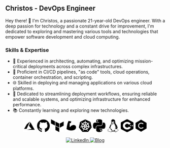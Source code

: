 ## Christos - DevOps Engineer

Hey there! 👋 I'm Christos, a passionate 21-year-old DevOps engineer. With a deep passion for technology and a constant drive for improvement, I'm dedicated to exploring and mastering various tools and technologies that empower software development and cloud computing.

### Skills & Expertise

- 💼 Experienced in architecting, automating, and optimizing mission-critical deployments across complex infrastructures.
- 🚀 Proficient in CI/CD pipelines, "as code" tools, cloud operations, container orchestration, and scripting.
- 🌐 Skilled in deploying and managing applications on various cloud platforms.
- 🔧 Dedicated to streamlining deployment workflows, ensuring reliable and scalable systems, and optimizing infrastructure for enhanced performance.
- 📚 Constantly learning and exploring new technologies.

<p align="center">
  <img src="icons/black/azure.png" alt="Azure" title="Azure" width="40" height="40"/>
  <img src="icons/black/github.png" alt="GitHub" title="GitHub" width="40" height="40"/>
  <img src="icons/black/terraform.png" alt="Terraform" title="Terraform" width="40" height="40"/>
  <img src="icons/black/bicep.png" alt="Bicep" title="Bicep" width="40" height="40"/>
  <img src="icons/black/kubernetes.png" alt="Kubernetes" title="Kubernetes" width="40" height="40"/>
  <img src="icons/black/python.png" alt="Python" title="Python" width="40" height="40"/>
  <img src="icons/black/linux.png" alt="Linux" title="Linux" width="40" height="40"/>
  <img src="icons/black/cpp.png" alt="C++" title="C++" width="40" height="40"/>
  <img src="icons/black/c.png" alt="C" title="C" width="40" height="40"/>
</p>

<p align="center">
  <a target="_blank" href="https://www.linkedin.com/in/christos-galanopoulos/">
    <img src="https://img.shields.io/badge/LinkedIn-Connect-blue?style=flat&logo=linkedin" alt="LinkedIn">
  </a>
  <a target="_blank" href="https://christosgalano.github.io/">
    <img src="https://img.shields.io/badge/Blog-Visit-brightgreen?style=flat&logo=rss" alt="Blog" title="Blog">
  </a>
</p>

